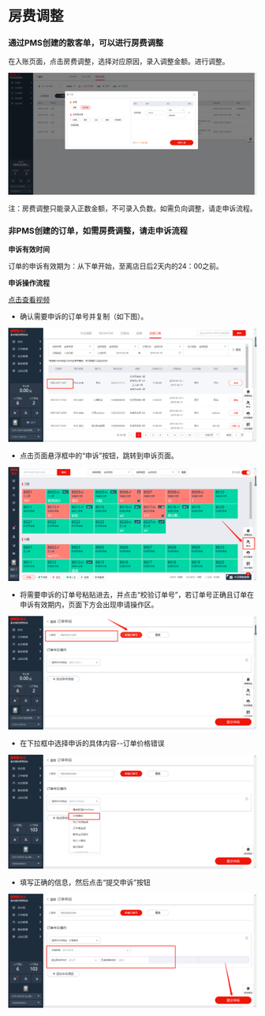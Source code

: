 # 房费调整

### 通过PMS创建的散客单，可以进行房费调整

在入账页面，点击房费调整，选择对应原因，录入调整金额。进行调整。

![](../../../.gitbook/assets/image%20%28840%29.png)

注：房费调整只能录入正数金额，不可录入负数。如需负向调整，请走申诉流程。

### 非PMS创建的订单，如需房费调整，请走申诉流程

**申诉有效时间**

订单的申诉有效期为：从下单开始，至离店日后2天内的24：00之前。

**申诉操作流程**

[点击查看视频](http://crs-pms-vidio.oss-cn-beijing.aliyuncs.com/%E5%A4%9C%E5%AE%A1-%E6%8F%90%E4%BA%A4%E7%94%B3%E8%AF%89.mp4)

* 确认需要申诉的订单号并复制（如下图）。

![](../../../.gitbook/assets/image%20%28735%29.png)

* 点击页面悬浮框中的“申诉”按钮，跳转到申诉页面。

![](../../../.gitbook/assets/image%20%28585%29.png)

* 将需要申诉的订单号粘贴进去，并点击“校验订单号”，若订单号正确且订单在申诉有效期内，页面下方会出现申请操作区。

![](../../../.gitbook/assets/image%20%28786%29.png)

* 在下拉框中选择申诉的具体内容--订单价格错误

![](../../../.gitbook/assets/image%20%2845%29.png)

* 填写正确的信息，然后点击“提交申诉”按钮

![](../../../.gitbook/assets/image%20%2867%29.png)

